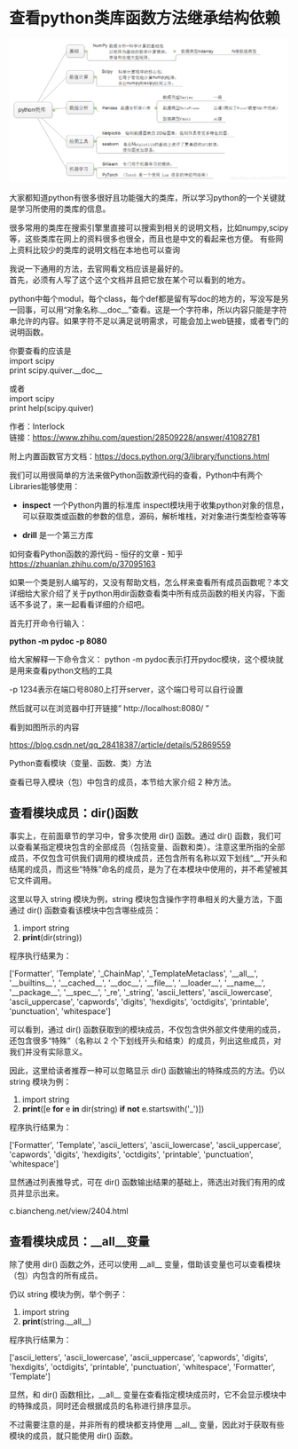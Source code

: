 # 查看python类库函数方法继承结构依赖



![](_v_images/1589102430_28528.png)




大家都知道python有很多很好且功能强大的类库，所以学习python的一个关键就是学习所使用的类库的信息。

很多常用的类库在搜索引擎里直接可以搜索到相关的说明文档，比如numpy,scipy等，这些类库在网上的资料很多也很全，而且也是中文的看起来也方便。 
有些网上资料比较少的类库的说明文档在本地也可以查询






我说一下通用的方法，去官网看文档应该是最好的。  
首先，必须有人写了这个这个文档并且把它放在某个可以看到的地方。

  

python中每个modul，每个class，每个def都是留有写doc的地方的，写没写是另一回事，可以用“对象名称.\_\_doc\_\_”查看。这是一个字符串，所以内容只能是字符串允许的内容。如果字符不足以满足说明需求，可能会加上web链接，或者专门的说明函数。

你要查看的应该是  
import scipy  
print scipy.quiver.\_\_doc\_\_

或者  
import scipy  
print help(scipy.quiver)

  
  
作者：Interlock  
链接：https://www.zhihu.com/question/28509228/answer/41082781  


附上内置函数官方文档：https://docs.python.org/3/library/functions.html







我们可以用很简单的方法来做Python函数源代码的查看，Python中有两个Libraries能够使用：

-   **inspect** 一个Python内置的标准库
inspect模块用于收集python对象的信息，可以获取类或函数的参数的信息，源码，解析堆栈，对对象进行类型检查等等


-   **drill** 是一个第三方库


如何查看Python函数的源代码 - 恒仔的文章 - 知乎 https://zhuanlan.zhihu.com/p/37095163




如果一个类是别人编写的，又没有帮助文档，怎么样来查看所有成员函数呢？本文详细给大家介绍了关于python用dir函数查看类中所有成员函数的相关内容，下面话不多说了，来一起看看详细的介绍吧。



首先打开命令行输入：   

**python -m pydoc -p 8080**



给大家解释一下命令含义： 
python -m pydoc表示打开pydoc模块，这个模块就是用来查看python文档的工具

-p 1234表示在端口号8080上打开server，这个端口号可以自行设置

然后就可以在浏览器中打开链接“ http://localhost:8080/ ”

看到如图所示的内容 

https://blog.csdn.net/qq_28418387/article/details/52869559







 Python查看模块（变量、函数、类）方法

查看已导入模块（包）中包含的成员，本节给大家介绍 2 种方法。  

## 查看模块成员：dir()函数

事实上，在前面章节的学习中，曾多次使用 dir() 函数。通过 dir() 函数，我们可以查看某指定模块包含的全部成员（包括变量、函数和类）。注意这里所指的全部成员，不仅包含可供我们调用的模块成员，还包含所有名称以双下划线“__”开头和结尾的成员，而这些“特殊”命名的成员，是为了在本模块中使用的，并不希望被其它文件调用。  
  
这里以导入 string 模块为例，string 模块包含操作字符串相关的大量方法，下面通过 dir() 函数查看该模块中包含哪些成员：

1.  import string
2.  **print**(dir(string))

程序执行结果为：

\['Formatter', 'Template', '\_ChainMap', '\_TemplateMetaclass', '\_\_all\_\_', '\_\_builtins\_\_', '\_\_cached\_\_', '\_\_doc\_\_', '\_\_file\_\_', '\_\_loader\_\_', '\_\_name\_\_', '\_\_package\_\_', '\_\_spec\_\_', '\_re', '\_string', 'ascii\_letters', 'ascii\_lowercase', 'ascii_uppercase', 'capwords', 'digits', 'hexdigits', 'octdigits', 'printable', 'punctuation', 'whitespace'\]

可以看到，通过 dir() 函数获取到的模块成员，不仅包含供外部文件使用的成员，还包含很多“特殊”（名称以 2 个下划线开头和结束）的成员，列出这些成员，对我们并没有实际意义。  
  
因此，这里给读者推荐一种可以忽略显示 dir() 函数输出的特殊成员的方法。仍以 string 模块为例：  

1.  import string
2.  **print**(\[e **for** e **in** dir(string) **if** **not** e.startswith('_')\])

程序执行结果为：

\['Formatter', 'Template', 'ascii\_letters', 'ascii\_lowercase', 'ascii_uppercase', 'capwords', 'digits', 'hexdigits', 'octdigits', 'printable', 'punctuation', 'whitespace'\]

显然通过列表推导式，可在 dir() 函数输出结果的基础上，筛选出对我们有用的成员并显示出来。


c.biancheng.net/view/2404.html





## 查看模块成员：\_\_all\_\_变量

除了使用 dir() 函数之外，还可以使用 \_\_all\_\_ 变量，借助该变量也可以查看模块（包）内包含的所有成员。  
  
仍以 string 模块为例，举个例子：

1.  import string
2.  **print**(string.\_\_all\_\_)

程序执行结果为：

\['ascii\_letters', 'ascii\_lowercase', 'ascii_uppercase', 'capwords', 'digits', 'hexdigits', 'octdigits', 'printable', 'punctuation', 'whitespace', 'Formatter', 'Template'\]

显然，和 dir() 函数相比，\_\_all\_\_ 变量在查看指定模块成员时，它不会显示模块中的特殊成员，同时还会根据成员的名称进行排序显示。  
  
不过需要注意的是，并非所有的模块都支持使用 \_\_all\_\_ 变量，因此对于获取有些模块的成员，就只能使用 dir() 函数。

































































































































































































































































































































































